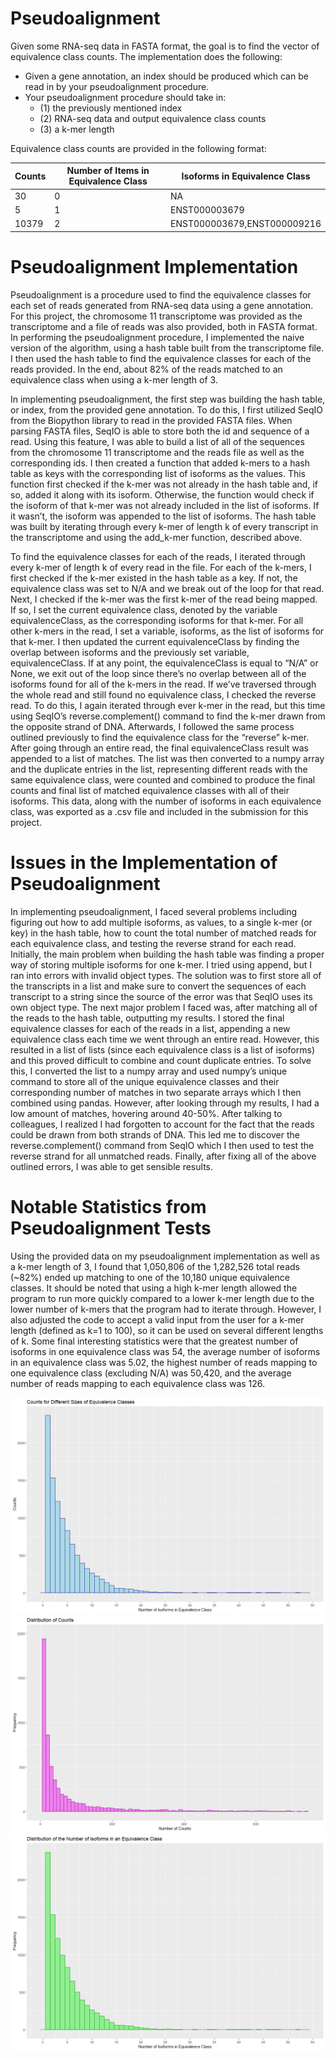 # Pseudoalignment

Given some RNA-seq data in FASTA format, the goal is to find the vector of equivalence class counts. The implementation does the following:
+ Given a gene annotation, an index should be produced which can be read in by your pseudoalignment procedure.
+ Your pseudoalignment procedure should take in:
  + (1) the previously mentioned index
  + (2) RNA-seq data and output equivalence class counts
  + (3) a k-mer length

Equivalence class counts are provided in the following format:

|Counts | Number of Items in Equivalence Class | Isoforms in Equivalence Class |
|-------|--------------------------------------|-------------------------------|
|30     | 0                                    | NA                            |
|5      | 1                                    | ENST000003679                 |
|10379  | 2                                    | ENST000003679,ENST000009216   |

<h1>Pseudoalignment Implementation</h1>

Pseudoalignment is a procedure used to find the equivalence classes for each set of reads generated from RNA-seq data using a gene annotation. For this project, the chromosome 11 transcriptome was provided as the transcriptome and a file of reads was also provided, both in FASTA format. In performing the pseudoalignment procedure, I implemented the naive version of the algorithm, using a hash table built from the transcriptome file. I then used the hash table to find the equivalence classes for each of the reads provided. In the end, about 82% of the reads matched to an equivalence class when using a k-mer length of 3. 

In implementing pseudoalignment, the first step was building the hash table, or index, from the provided gene annotation. To do this, I first utilized SeqIO from the Biopython library to read in the provided FASTA files. When parsing FASTA files, SeqIO is able to store both the id and sequence of a read. Using this feature, I was able to build a list of all of the sequences from the chromosome 11 transcriptome and the reads file as well as the corresponding ids. I then created a function that added k-mers to a hash table as keys with the corresponding list of isoforms as the values. This function first checked if the k-mer was not already in the hash table and, if so, added it along with its isoform. Otherwise, the function would check if the isoform of that k-mer was not already included in the list of isoforms. If it wasn’t, the isoform was appended to the list of isoforms. The hash table was built by iterating through every k-mer of length k of every transcript in the transcriptome and using the add_k-mer function, described above. 

To find the equivalence classes for each of the reads, I iterated through every k-mer of length k of every read in the file. For each of the k-mers, I first checked if the k-mer existed in the hash table as a key. If not, the equivalence class was set to N/A and we break out of the loop for that read. Next, I checked if the k-mer was the first k-mer of the read being mapped. If so, I set the current equivalence class, denoted by the variable equivalenceClass, as the corresponding isoforms for that k-mer. For all other k-mers in the read, I set a variable, isoforms, as the list of isoforms for that k-mer. I then updated the current equivalenceClass by finding the overlap between isoforms and the previously set variable, equivalenceClass. If at any point, the equivalenceClass is equal to “N/A” or None, we exit out of the loop since there’s no overlap between all of the isoforms found for all of the k-mers in the read. If we’ve traversed through the whole read and still found no equivalence class, I checked the reverse read. To do this, I again iterated through ever k-mer in the read, but this time using SeqIO’s reverse.complement() command to find the k-mer drawn from the opposite strand of DNA. Afterwards, I followed 
the same process outlined previously to find the equivalence class for the “reverse” k-mer. After going through an entire read, the final equivalenceClass result was appended to a list of matches. The list was then converted to a numpy array and the duplicate entries in the list, representing different reads with the same equivalence class, were counted and combined to produce the final counts and final list of matched equivalence classes with all of their isoforms. This data, along with the number of isoforms in each equivalence class, was exported as a .csv file and included in the submission for this project.

<h1>Issues in the Implementation of Pseudoalignment</h1>

In implementing pseudoalignment, I faced several problems including figuring out how to add multiple isoforms, as values, to a single k-mer (or key) in the hash table, how to count the total number of matched reads for each equivalence class, and testing the reverse strand for each read. Initially, the main problem when building the hash table was finding a proper way of storing multiple isoforms for one k-mer. I tried using append, but I ran into errors with invalid object types. The solution was to first store all of the transcripts in a list and make sure to convert the sequences of each transcript to a string since the source of the error was that SeqIO uses its own object type. The next major problem I faced was, after matching all of the reads to the hash table, outputting my results. I stored the final equivalence classes for each of the reads in a list, appending a new equivalence class each time we went through an entire read. However, this resulted in a list of lists (since each equivalence class is a list of isoforms) and this proved difficult to combine and count duplicate entries. To solve this, I converted the list to a numpy array and used numpy’s unique command to store all of the unique equivalence classes and their corresponding number of matches in two separate arrays which I then combined using pandas. However, after looking through my results, I had a low amount of matches, hovering around 40-50%. After talking to colleagues, I realized I had forgotten to account for the fact that the reads could be drawn from both strands of DNA. This led me to discover the reverse.complement() command from SeqIO which I then used to test the reverse strand for all unmatched reads. Finally, after fixing all of the above outlined errors, I was able to get sensible results.

<h1>Notable Statistics from Pseudoalignment Tests</h1>

Using the provided data on my pseudoalignment implementation as well as a k-mer length of 3, I found that 1,050,806 of the 1,282,526 total reads (~82%) ended up matching to one of the 10,180 unique equivalence classes. It should be noted that using a high k-mer length allowed the program to run more quickly compared to a lower k-mer length due to the lower number of k-mers that the program had to iterate through. However, I also adjusted the code to accept a valid input from the user for a k-mer length (defined as k=1 to 100), so it can be used on several different lengths of k. Some final interesting statistics were that the greatest number of isoforms in one equivalence class was 54, the average number of isoforms in an equivalence class was 5.02, the highest number of reads mapping to one equivalence class (excluding N/A) was 50,420, and the average number of reads mapping to each equivalence class was 126.

![Counts for Different Sizes of Equivalence Classes!](/results/Counts%20for%20Different%20Sizes%20of%20Equivalence%20Classes.png)
![Distribution of Counts!](/results/Distribution%20of%20Counts.png)
![Distribution of the Number of Isoforms in an Equivalence Class!](/results/Distribution%20of%20the%20Number%20of%20Isoforms%20in%20an%20Equivalence%20Class.png)
